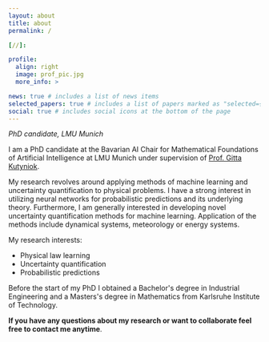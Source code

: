 ```yaml
---
layout: about
title: about
permalink: /

[//]: 

profile:
  align: right
  image: prof_pic.jpg
  more_info: >

news: true # includes a list of news items
selected_papers: true # includes a list of papers marked as "selected={true}"
social: true # includes social icons at the bottom of the page
---
```


*PhD candidate, LMU Munich*

I am a PhD candidate at the Bavarian AI Chair for Mathematical Foundations of Artificial Intelligence at LMU Munich under supervision of [Prof. Gitta Kutyniok](https://www.ai.math.uni-muenchen.de/members/professor/kutyniok/index.html).

My research revolves around applying methods of machine learning and uncertainty quantification to physical problems. I have a strong interest in utilizing neural networks for probabilistic predictions and its underlying theory. Furthermore, I am generally interested in developing novel uncertainty quantification methods for machine learning. Application of the methods include dynamical systems, meteorology or energy systems.

My research interests:
- Physical law learning
- Uncertainty quantification
- Probabilistic predictions

Before the start of my PhD I obtained a Bachelor's degree in Industrial Engineering and a Masters's degree in Mathematics from Karlsruhe Institute of Technology.

**If you have any questions about my research or want to collaborate feel free to contact me anytime**.
